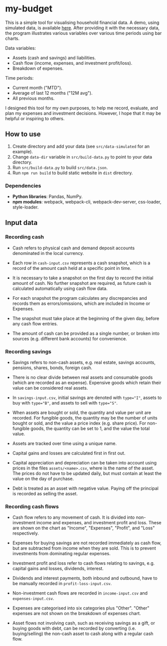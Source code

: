# my-budget

This is a simple tool for visualising household financial data.
A demo, using simulated data, is available [here](https://tzhg.github.io/my-budget/).
After providing it with the necessary data,
the program illustrates various variables over various time periods using bar charts.

Data variables:
- Assets (cash and savings) and liabilities.
- Cash flow (income, expenses, and investment profit/loss).
- Breakdown of expenses.

Time periods:
- Current month ("MTD").
- Average of last 12 months ("12M avg").
- All previous months.

I designed this tool for my own purposes,
to help me record, evaluate, and plan my expenses and investment decisions.
However, I hope that it may be helpful or inspiring to others.

## How to use

1. Create directory and add your data (see `src/data-simulated` for an example).
2. Change `data-dir` variable in `src/build-data.py` to point to your data directory.
2. Run `src/build-data.py` to build `src/data.json`.
3. Run `npm run build` to build static website in `dist` directory.

### Dependencies

* **Python libraries**: Pandas, NumPy.
* **npm modules**: webpack, webpack-cli, webpack-dev-server, css-loader, style-loader.

## Input data

### Recording cash

* Cash refers to physical cash and demand deposit accounts denominated in the local currency.

* Each row in `cash-input.csv` represents a cash snapshot, which is a record of the amount cash held at a specific point in time.

* It is necessary to take a snapshot on the first day to record the initial amount of cash.
   No further snapshot are required, as future cash is calculated automatically using cash flow data.

* For each snapshot the program calculates any discrepancies and records them as errors/omissions,
   which are included in Income or Expenses.

* The snapshot must take place at the beginning of the given day, before any cash flow entries.

* The amount of cash can be provided as a single number,
   or broken into sources (e.g. different bank accounts) for convenience.

### Recording savings

* Savings refers to non-cash assets, e.g. real estate, savings accounts, pensions, shares, bonds, foreign cash.

* There is no clear divide between real assets and consumable goods (which are recorded as an expense).
   Expensive goods which retain their value can be considered real assets.

* In `savings-input.csv`, initial savings are denoted with `type="I"`,
   assets to buy with `type="B"`, and assets to sell with `type="S"`.

* When assets are bought or sold, the quantity and value per unit are recorded.
   For fungible goods, the quantity may be the number of units bought or sold,
   and the value a price index (e.g. share price).
   For non-fungible goods, the quantity can be set to 1, and the value the total value.

* Assets are tracked over time using a unique name.

* Capital gains and losses are calculated first in first out.

* Capital appreciation and depreciation can be taken into account using prices in the files `assets/<name>.csv`,
   where <name> is the name of the asset.
   The prices do not have to be updated daily, but must contain at least the value on the day of purchase.

* Debt is treated as an asset with negative value. Paying off the principal is recorded as selling the asset.

### Recording cash flows

* Cash flow refers to any movement of cash. It is divided into non-investment income and expenses, and investment profit and loss.
   These are shown on the chart as "Income", "Expenses", "Profit", and "Loss" respectively.

* Expenses for buying savings are not recorded immediately as cash flow, but are subtracted from income when they are sold.
   This is to prevent investments from dominating regular expenses.

* Investment profit and loss refer to cash flows relating to savings, e.g. capital gains and losses, dividends, interest.

* Dividends and interest payments, both inbound and outbound, have to be manually recorded in `profit-loss-input.csv`.

* Non-investment cash flows are recorded in `income-input.csv` and `expenses-input.csv`.

* Expenses are categorised into six categories plus "Other".
   "Other" expenses are not shown on the breakdown of expenses chart.

* Asset flows not involving cash, such as receiving savings as a gift, or buying goods with debt,
   can be recorded by converting (i.e. buying/selling) the non-cash asset to cash
   along with a regular cash flow.
